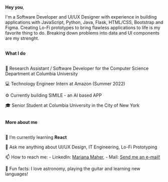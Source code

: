 <b>Hey you</b>,

I'm a Software Developer and UI/UX Designer with experience in building applications with JavaScript, Python, Java, Flask, HTML/CSS, Bootstrap and Figma. Creating Lo-Fi prototypes to bring flawless applications to life is my favorite thing to do. Breaking down problems into data and UI components are my strenght. 

<br>
<b>What I do</b>
<br></br>

🤖 Research Assistant / Software Developer for the Computer Science Department at Columbia University

💻 Technology Engineer Intern at Amazon (Summer 2022)

⚙️ Currently building SIMILE - an AI based APP 

🎓 Senior Student at Columbia University in the City of New York 

<br>
<b>More about me</b>
<br></br>

🌱 I’m currently learning <b>React</b>

💬 Ask me anything about UI/UX Design, IT Engineering, Lo-Fi Prototyping 

📫 How to reach me: - LinkedIn: [Mariana Maher](https://linkedin.com/in/marianamaher/), - Mail: [Send me an e-mail!](mailto:mariana.maherr@gmail.com)

🔎 Fun facts: I love astronomy, playing the guitar and learning new languages! 
<!---
marianamaher/marianamaher is a ✨ special ✨ repository because its `README.md` (this file) appears on your GitHub profile.
You can click the Preview link to take a look at your changes.
--->




